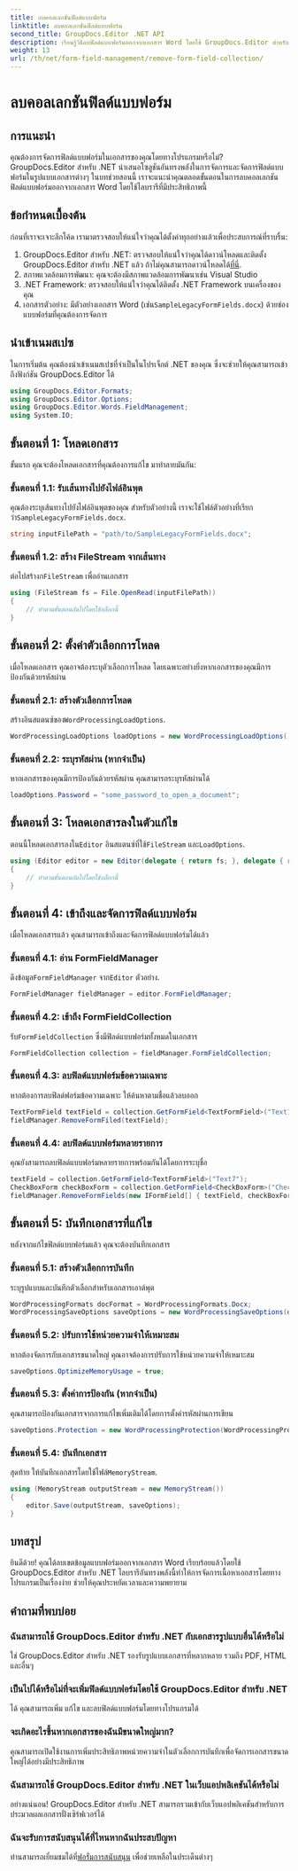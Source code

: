 ```yaml
---
title: ลบคอลเลกชันฟิลด์แบบฟอร์ม
linktitle: ลบคอลเลกชันฟิลด์แบบฟอร์ม
second_title: GroupDocs.Editor .NET API
description: เรียนรู้วิธีลบฟิลด์แบบฟอร์มออกจากเอกสาร Word โดยใช้ GroupDocs.Editor สำหรับ .NET พร้อมคำแนะนำทีละขั้นตอนนี้ เหมาะสำหรับนักพัฒนา
weight: 13
url: /th/net/form-field-management/remove-form-field-collection/
---
```


# ลบคอลเลกชันฟิลด์แบบฟอร์ม

## การแนะนำ
คุณต้องการจัดการฟิลด์แบบฟอร์มในเอกสารของคุณโดยทางโปรแกรมหรือไม่? GroupDocs.Editor สำหรับ .NET นำเสนอโซลูชันอันทรงพลังในการจัดการและจัดการฟิลด์แบบฟอร์มในรูปแบบเอกสารต่างๆ ในบทช่วยสอนนี้ เราจะแนะนำคุณตลอดขั้นตอนในการลบคอลเลกชันฟิลด์แบบฟอร์มออกจากเอกสาร Word โดยใช้ไลบรารีที่มีประสิทธิภาพนี้ 
## ข้อกำหนดเบื้องต้น
ก่อนที่เราจะเจาะลึกโค้ด เรามาตรวจสอบให้แน่ใจว่าคุณได้ตั้งค่าทุกอย่างแล้วเพื่อประสบการณ์ที่ราบรื่น:
1. GroupDocs.Editor สำหรับ .NET: ตรวจสอบให้แน่ใจว่าคุณได้ดาวน์โหลดและติดตั้ง GroupDocs.Editor สำหรับ .NET แล้ว ถ้าไม่คุณสามารถดาวน์โหลดได้[ที่นี่](https://releases.groupdocs.com/editor/net/).
2. สภาพแวดล้อมการพัฒนา: คุณจะต้องมีสภาพแวดล้อมการพัฒนาเช่น Visual Studio
3. .NET Framework: ตรวจสอบให้แน่ใจว่าคุณได้ติดตั้ง .NET Framework บนเครื่องของคุณ
4.  เอกสารตัวอย่าง: มีตัวอย่างเอกสาร Word (เช่น`SampleLegacyFormFields.docx`) ด้วยช่องแบบฟอร์มที่คุณต้องการจัดการ

## นำเข้าเนมสเปซ
ในการเริ่มต้น คุณต้องนำเข้าเนมสเปซที่จำเป็นในโปรเจ็กต์ .NET ของคุณ ซึ่งจะช่วยให้คุณสามารถเข้าถึงฟังก์ชัน GroupDocs.Editor ได้
```csharp
using GroupDocs.Editor.Formats;
using GroupDocs.Editor.Options;
using GroupDocs.Editor.Words.FieldManagement;
using System.IO;
```
## ขั้นตอนที่ 1: โหลดเอกสาร
ขั้นแรก คุณจะต้องโหลดเอกสารที่คุณต้องการแก้ไข มาทำลายมันกัน:
### ขั้นตอนที่ 1.1: รับเส้นทางไปยังไฟล์อินพุต
 คุณต้องระบุเส้นทางไปยังไฟล์อินพุตของคุณ สำหรับตัวอย่างนี้ เราจะใช้ไฟล์ตัวอย่างที่เรียกว่า`SampleLegacyFormFields.docx`.
```csharp
string inputFilePath = "path/to/SampleLegacyFormFields.docx";
```
### ขั้นตอนที่ 1.2: สร้าง FileStream จากเส้นทาง
 ต่อไปสร้างก`FileStream` เพื่ออ่านเอกสาร
```csharp
using (FileStream fs = File.OpenRead(inputFilePath))
{
    // ทำตามขั้นตอนถัดไปโดยใช้บล็อกนี้
}
```
## ขั้นตอนที่ 2: ตั้งค่าตัวเลือกการโหลด
เมื่อโหลดเอกสาร คุณอาจต้องระบุตัวเลือกการโหลด โดยเฉพาะอย่างยิ่งหากเอกสารของคุณมีการป้องกันด้วยรหัสผ่าน
### ขั้นตอนที่ 2.1: สร้างตัวเลือกการโหลด
 สร้างอินสแตนซ์ของ`WordProcessingLoadOptions`.
```csharp
WordProcessingLoadOptions loadOptions = new WordProcessingLoadOptions();
```
### ขั้นตอนที่ 2.2: ระบุรหัสผ่าน (หากจำเป็น)
หากเอกสารของคุณมีการป้องกันด้วยรหัสผ่าน คุณสามารถระบุรหัสผ่านได้
```csharp
loadOptions.Password = "some_password_to_open_a_document";
```
## ขั้นตอนที่ 3: โหลดเอกสารลงในตัวแก้ไข
 ตอนนี้โหลดเอกสารลงใน`Editor` อินสแตนซ์ที่ใช้`FileStream` และ`LoadOptions`.
```csharp
using (Editor editor = new Editor(delegate { return fs; }, delegate { return loadOptions; }))
{
    // ทำตามขั้นตอนถัดไปโดยใช้บล็อกนี้
}
```
## ขั้นตอนที่ 4: เข้าถึงและจัดการฟิลด์แบบฟอร์ม
เมื่อโหลดเอกสารแล้ว คุณสามารถเข้าถึงและจัดการฟิลด์แบบฟอร์มได้แล้ว
### ขั้นตอนที่ 4.1: อ่าน FormFieldManager
 ดึงข้อมูล`FormFieldManager` จาก`Editor` ตัวอย่าง.
```csharp
FormFieldManager fieldManager = editor.FormFieldManager;
```
### ขั้นตอนที่ 4.2: เข้าถึง FormFieldCollection
 รับ`FormFieldCollection` ซึ่งมีฟิลด์แบบฟอร์มทั้งหมดในเอกสาร
```csharp
FormFieldCollection collection = fieldManager.FormFieldCollection;
```
### ขั้นตอนที่ 4.3: ลบฟิลด์แบบฟอร์มข้อความเฉพาะ
หากต้องการลบฟิลด์ฟอร์มข้อความเฉพาะ ให้ค้นหาตามชื่อแล้วลบออก
```csharp
TextFormField textField = collection.GetFormField<TextFormField>("Text1");
fieldManager.RemoveFormFiled(textField);
```
### ขั้นตอนที่ 4.4: ลบฟิลด์แบบฟอร์มหลายรายการ
คุณยังสามารถลบฟิลด์แบบฟอร์มหลายรายการพร้อมกันได้โดยการระบุชื่อ
```csharp
textField = collection.GetFormField<TextFormField>("Text7");
CheckBoxForm checkBoxForm = collection.GetFormField<CheckBoxForm>("Check2");
fieldManager.RemoveFormFields(new IFormField[] { textField, checkBoxForm });
```
## ขั้นตอนที่ 5: บันทึกเอกสารที่แก้ไข
หลังจากแก้ไขฟิลด์แบบฟอร์มแล้ว คุณจะต้องบันทึกเอกสาร
### ขั้นตอนที่ 5.1: สร้างตัวเลือกการบันทึก
ระบุรูปแบบและบันทึกตัวเลือกสำหรับเอกสารเอาต์พุต
```csharp
WordProcessingFormats docFormat = WordProcessingFormats.Docx;
WordProcessingSaveOptions saveOptions = new WordProcessingSaveOptions(docFormat);
```
### ขั้นตอนที่ 5.2: ปรับการใช้หน่วยความจำให้เหมาะสม
หากต้องจัดการกับเอกสารขนาดใหญ่ คุณอาจต้องการปรับการใช้หน่วยความจำให้เหมาะสม
```csharp
saveOptions.OptimizeMemoryUsage = true;
```
### ขั้นตอนที่ 5.3: ตั้งค่าการป้องกัน (หากจำเป็น)
คุณสามารถป้องกันเอกสารจากการแก้ไขเพิ่มเติมได้โดยการตั้งค่ารหัสผ่านการเขียน
```csharp
saveOptions.Protection = new WordProcessingProtection(WordProcessingProtectionType.AllowOnlyFormFields, "write_password");
```
### ขั้นตอนที่ 5.4: บันทึกเอกสาร
 สุดท้าย ให้บันทึกเอกสารโดยใช้ไฟล์`MemoryStream`.
```csharp
using (MemoryStream outputStream = new MemoryStream())
{
    editor.Save(outputStream, saveOptions);
}
```

## บทสรุป
ยินดีด้วย! คุณได้ลบเขตข้อมูลแบบฟอร์มออกจากเอกสาร Word เรียบร้อยแล้วโดยใช้ GroupDocs.Editor สำหรับ .NET ไลบรารีอันทรงพลังนี้ทำให้การจัดการเนื้อหาเอกสารโดยทางโปรแกรมเป็นเรื่องง่าย ช่วยให้คุณประหยัดเวลาและความพยายาม
## คำถามที่พบบ่อย
### ฉันสามารถใช้ GroupDocs.Editor สำหรับ .NET กับเอกสารรูปแบบอื่นได้หรือไม่
ใช่ GroupDocs.Editor สำหรับ .NET รองรับรูปแบบเอกสารที่หลากหลาย รวมถึง PDF, HTML และอื่นๆ
### เป็นไปได้หรือไม่ที่จะเพิ่มฟิลด์แบบฟอร์มโดยใช้ GroupDocs.Editor สำหรับ .NET
ได้ คุณสามารถเพิ่ม แก้ไข และลบฟิลด์แบบฟอร์มโดยทางโปรแกรมได้
### จะเกิดอะไรขึ้นหากเอกสารของฉันมีขนาดใหญ่มาก?
คุณสามารถเปิดใช้งานการเพิ่มประสิทธิภาพหน่วยความจำในตัวเลือกการบันทึกเพื่อจัดการเอกสารขนาดใหญ่ได้อย่างมีประสิทธิภาพ
### ฉันสามารถใช้ GroupDocs.Editor สำหรับ .NET ในเว็บแอปพลิเคชันได้หรือไม่
อย่างแน่นอน! GroupDocs.Editor สำหรับ .NET สามารถรวมเข้ากับเว็บแอปพลิเคชันสำหรับการประมวลผลเอกสารฝั่งเซิร์ฟเวอร์ได้
### ฉันจะรับการสนับสนุนได้ที่ไหนหากฉันประสบปัญหา
 ท่านสามารถเยี่ยมชมได้ที่[ฟอรั่มการสนับสนุน](https://forum.groupdocs.com/c/editor/20) เพื่อช่วยเหลือในประเด็นต่างๆ